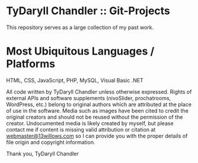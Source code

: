 # TyDaryll Chandler :: Git-Projects

This repository serves as a large collection of my past work.

# Most Ubiquitous Languages / Platforms
HTML, CSS, JavaScript, PHP, MySQL, Visual Basic .NET

All code written by TyDaryll Chandler unless otherwise expressed. Rights of external APIs and software supplements (nivoSlider, prochatrooms, WordPress, etc.) belong to original authors which are attributed at the place of use in the software. Media such as images have been cited to credit the original creators and should not be reused without the permission of the creator. Undocumented media is likely created by myself, but please contact me if content is missing valid attribution or citation at webmaster@13willows.com so I can provide you with the proper details of file origin and copyright information.

Thank you,
TyDaryll Chandler
